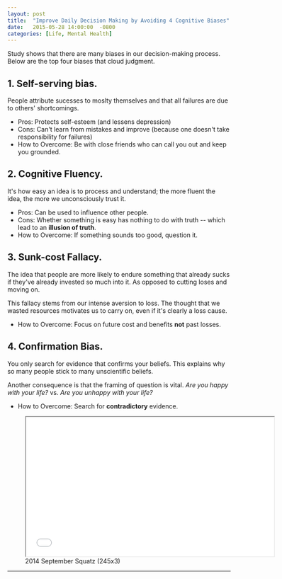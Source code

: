 ```yaml
---
layout: post
title:  "Improve Daily Decision Making by Avoiding 4 Cognitive Biases"
date:   2015-05-28 14:00:00  -0800
categories: [Life, Mental Health]
---
```



Study shows that there are many biases in our decision-making process. Below are the top four biases that cloud judgment.


## 1. Self-serving bias.

People attribute sucesses to moslty themselves and that all failures are due to others' shortcomings. 

* Pros: Protects self-esteem (and lessens depression)
* Cons: Can't learn from mistakes and improve (because one doesn't take responsibility for failures)
* How to Overcome: Be with close friends who can call you out and keep you grounded. 



## 2. Cognitive Fluency.

It's how easy an idea is to process and understand; the more fluent the idea, the more we unconsciously trust it.   

* Pros: Can be used to influence other people.
* Cons: Whether something is easy has nothing to do with truth -- which lead to an **illusion of truth**.
* How to Overcome: If something sounds too good, question it.


## 3. Sunk-cost Fallacy.

 The idea that people are more likely to endure something that already sucks if they've already invested so much into it. As opposed to cutting loses and moving on.  

 This fallacy stems from our intense aversion to loss.  The thought that we wasted resources motivates us to carry on, even if it's clearly a loss cause.

* How to Overcome: Focus on future cost and benefits **not** past losses. 


## 4. Confirmation Bias.

You only search for evidence that confirms your beliefs.  This explains why so many people stick to many unscientific beliefs.

Another consequence is that the framing of question is vital.  *Are you happy with your life?* vs. *Are you unhappy with your life?*

* How to Overcome: Search for **contradictory** evidence.



<figure><iframe width="560" height="315"  allowfullscreen="" class="youtube-player" src="//www.youtube.com/embed/3Ux3pm6UfCo?wmode=transparent&amp;amp;autoplay=0&amp;amp;rel=0&amp;amp;showinfo=0&amp;amp;autohide=1&amp;amp;color=white&amp;amp;" type="text/html"></iframe>
  <figcaption>2014 September Squatz (245x3)</figcaption>
</figure>



---